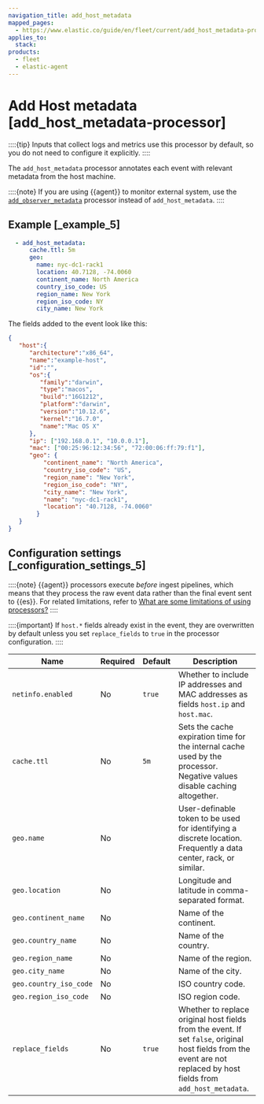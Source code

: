 ```yaml
---
navigation_title: add_host_metadata
mapped_pages:
  - https://www.elastic.co/guide/en/fleet/current/add_host_metadata-processor.html
applies_to:
  stack:
products:
  - fleet
  - elastic-agent
---
```


# Add Host metadata [add_host_metadata-processor]


::::{tip}
Inputs that collect logs and metrics use this processor by default, so you do not need to configure it explicitly.
::::


The `add_host_metadata` processor annotates each event with relevant metadata from the host machine.

::::{note}
If you are using {{agent}} to monitor external system, use the [`add_observer_metadata`](/reference/fleet/add_observer_metadata-processor.md) processor instead of `add_host_metadata`.
::::



## Example [_example_5]

```yaml
  - add_host_metadata:
      cache.ttl: 5m
      geo:
        name: nyc-dc1-rack1
        location: 40.7128, -74.0060
        continent_name: North America
        country_iso_code: US
        region_name: New York
        region_iso_code: NY
        city_name: New York
```

The fields added to the event look like this:

```json
{
   "host":{
      "architecture":"x86_64",
      "name":"example-host",
      "id":"",
      "os":{
         "family":"darwin",
         "type":"macos",
         "build":"16G1212",
         "platform":"darwin",
         "version":"10.12.6",
         "kernel":"16.7.0",
         "name":"Mac OS X"
      },
      "ip": ["192.168.0.1", "10.0.0.1"],
      "mac": ["00:25:96:12:34:56", "72:00:06:ff:79:f1"],
      "geo": {
          "continent_name": "North America",
          "country_iso_code": "US",
          "region_name": "New York",
          "region_iso_code": "NY",
          "city_name": "New York",
          "name": "nyc-dc1-rack1",
          "location": "40.7128, -74.0060"
        }
   }
}
```


## Configuration settings [_configuration_settings_5]

::::{note}
{{agent}} processors execute *before* ingest pipelines, which means that they process the raw event data rather than the final event sent to {{es}}. For related limitations, refer to [What are some limitations of using processors?](/reference/fleet/agent-processors.md#limitations)
::::


::::{important}
If `host.*` fields already exist in the event, they are overwritten by default unless you set `replace_fields` to `true` in the processor configuration.
::::


| Name | Required | Default | Description |
| --- | --- | --- | --- |
| `netinfo.enabled` | No | `true` | Whether to include IP addresses and MAC addresses as fields `host.ip` and `host.mac`. |
| `cache.ttl` | No | `5m` | Sets the cache expiration time for the internal cache used by the processor. Negative values disable caching altogether. |
| `geo.name` | No |  | User-definable token to be used for identifying a discrete location. Frequently a data center, rack, or similar. |
| `geo.location` | No |  | Longitude and latitude in comma-separated format. |
| `geo.continent_name` | No |  | Name of the continent. |
| `geo.country_name` | No |  | Name of the country. |
| `geo.region_name` | No |  | Name of the region. |
| `geo.city_name` | No |  | Name of the city. |
| `geo.country_iso_code` | No |  | ISO country code. |
| `geo.region_iso_code` | No |  | ISO region code. |
| `replace_fields` | No | `true` | Whether to replace original host fields from the event. If set `false`, original host fields from the event are not replaced by host fields from `add_host_metadata`. |

